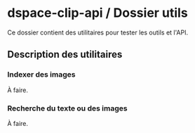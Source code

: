 # dspace-clip-api / Dossier utils

Ce dossier contient des utilitaires pour tester les outils et l'API.

## Description des utilitaires

### Indexer des images

À faire.

### Recherche du texte ou des images

À faire.

